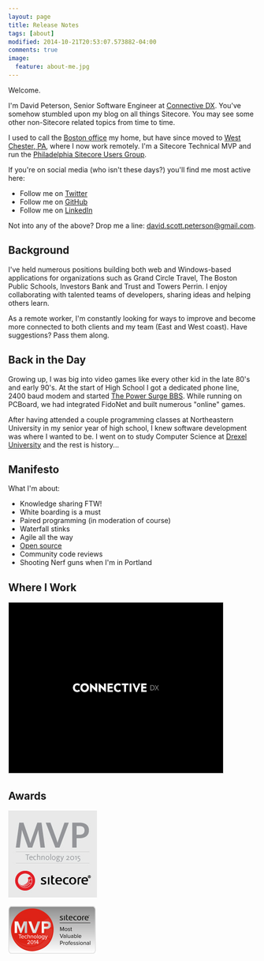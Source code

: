 ```yaml
---
layout: page
title: Release Notes
tags: [about]
modified: 2014-10-21T20:53:07.573882-04:00
comments: true
image:
  feature: about-me.jpg
---
```


Welcome.

I'm David Peterson, Senior Software Engineer at <a href="http://www.connectivedx.com" target="_blank">Connective DX</a>. You've somehow stumbled upon my blog on all things Sitecore. You may see some other non-Sitecore related topics from time to time.

I used to call the <a href="http://www.connectivedx.com/about" target="_blank">Boston office</a> my home, but have since moved to <a href="http://www.west-chester.com/" target="_blank">West Chester, PA</a>, where I now work remotely. I'm a Sitecore Technical MVP and run the <a href="http://www.meetup.com/Sitecore-User-Group-Philadelphia/" target="_blank">Philadelphia Sitecore Users Group</a>. 

If you're on social media (who isn't these days?) you'll find me most active here:

* Follow me on <a href="https://twitter.com/PetersonDave" target="_blank">Twitter</a>
* Follow me on <a href="https://github.com/PetersonDave" target="_blank">GitHub</a>
* Follow me on <a href="http://www.linkedin.com/in/petersond/" target="_blank">LinkedIn</a>

Not into any of the above? Drop me a line: <a href="mailto:david.scott.peterson@gmail.com">david.scott.peterson@gmail.com</a>.

## Background

I've held numerous positions building both web and Windows-based applications for organizations such as Grand Circle Travel, The Boston Public Schools, Investors Bank and Trust and Towers Perrin. I enjoy collaborating with talented teams of developers, sharing ideas and helping others learn.

As a remote worker, I'm constantly looking for ways to improve and become more connected to both clients and my team (East and West coast). Have suggestions? Pass them along.

## Back in the Day

Growing up, I was big into video games like every other kid in the late 80's and early 90's. At the start of High School I got a dedicated phone line, 2400 baud modem and started <a href="http://bbslist.textfiles.com/617/617.txt" target="_blank">The Power Surge BBS</a>. While running on PCBoard, we had integrated FidoNet and built numerous "online" games. 

After having attended a couple programming classes at Northeastern University in my senior year of high school, I knew software development was where I wanted to be. I went on to study Computer Science at <a href="http://www.drexel.edu/" target="_blank">Drexel University</a> and the rest is history...

## Manifesto

What I'm about:

* Knowledge sharing FTW!
* White boarding is a must
* Paired programming (in moderation of course)
* Waterfall stinks
* Agile all the way
* <a href="https://github.com/PetersonDave?tab=repositories" target="_blank">Open source</a>
* Community code reviews
* Shooting Nerf guns when I'm in Portland

## Where I Work
<a href="http://www.connectivedx.com" title="Connective DX" target="_blank"><img src="/images/ConnectiveDX_white.jpg" alt="Connective DX" style="border:1px solid #D8D8D8;width: 435px;height:345px;"></a>

## Awards
![MVP-2015](/assets/images/mvp-2015-technology.jpg)

![MVP-2014](/assets/images/mvp-2014-technology.jpg)